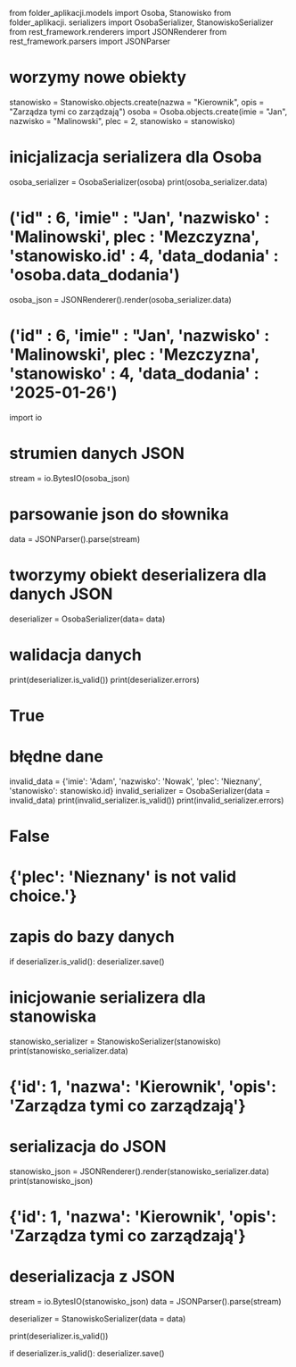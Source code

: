 from folder_aplikacji.models import Osoba, Stanowisko
from folder_aplikacji. serializers import OsobaSerializer, StanowiskoSerializer
from rest_framework.renderers import JSONRenderer
from rest_framework.parsers import JSONParser

# worzymy nowe obiekty

stanowisko = Stanowisko.objects.create(nazwa = "Kierownik", opis = "Zarządza tymi co zarządzają")
osoba = Osoba.objects.create(imie = "Jan", nazwisko = "Malinowski", plec = 2, stanowisko = stanowisko)

# inicjalizacja serializera dla Osoba
osoba_serializer = OsobaSerializer(osoba)
print(osoba_serializer.data)

# ('id" : 6, 'imie" : "Jan', 'nazwisko' : 'Malinowski', plec : 'Mezczyzna', 'stanowisko.id' : 4, 'data_dodania' : 'osoba.data_dodania')

osoba_json = JSONRenderer().render(osoba_serializer.data)
# ('id" : 6, 'imie" : "Jan', 'nazwisko' : 'Malinowski', plec : 'Mezczyzna', 'stanowisko' : 4, 'data_dodania' : '2025-01-26')

import io
# strumien danych JSON
stream = io.BytesIO(osoba_json)

# parsowanie json do słownika
data = JSONParser().parse(stream)

# tworzymy obiekt deserializera dla danych JSON
deserializer = OsobaSerializer(data= data)

# walidacja danych
print(deserializer.is_valid())
print(deserializer.errors)

# True


# błędne dane
invalid_data = {'imie': 'Adam', 'nazwisko': 'Nowak', 'plec': 'Nieznany', 'stanowisko': stanowisko.id}
invalid_serializer = OsobaSerializer(data = invalid_data)
print(invalid_serializer.is_valid())
print(invalid_serializer.errors)

# False
# {'plec': 'Nieznany' is not valid choice.'}

# zapis do bazy danych
if deserializer.is_valid():
    deserializer.save()

# inicjowanie serializera dla stanowiska
stanowisko_serializer = StanowiskoSerializer(stanowisko)
print(stanowisko_serializer.data)

# {'id': 1, 'nazwa': 'Kierownik', 'opis': 'Zarządza tymi co zarządzają'}

# serializacja do JSON
stanowisko_json = JSONRenderer().render(stanowisko_serializer.data)
print(stanowisko_json)

# {'id': 1, 'nazwa': 'Kierownik', 'opis': 'Zarządza tymi co zarządzają'}

# deserializacja z JSON
stream = io.BytesIO(stanowisko_json)
data = JSONParser().parse(stream)

deserializer = StanowiskoSerializer(data = data)

print(deserializer.is_valid())

if deserializer.is_valid():
    deserializer.save()

